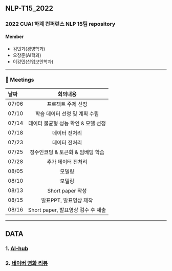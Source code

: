## NLP-T15_2022
### 2022 CUAI 하계 컨퍼런스 NLP 15팀 repository

#### Member
* 김민기(경영학과)
* 오창준(AI학과)
* 이강민(산업보안학과)
--- 
### :calendar: Meetings
|날짜|회의내용|
|:---|:----------------:|
|07/06| 프로젝트 주제 선정 |
|07/10| 학습 데이터 선정 및 계획 수립 |
|07/14| 데이터 불균형 성능 확인 & 모델 선정 |
|07/18| 데이터 전처리 |
|07/23| 데이터 전처리 |
|07/25| 정수인코딩 & 토큰화 & 임베딩 학습 |
|07/28| 추가 데이터 전처리 |
|08/05| 모델링 |
|08/10| 모델링 |
|08/13| Short paper 작성 |
|08/15| 발표PPT, 발표영상 제작 |
|08/16| Short paper, 발표영상 검수 후 제출 |

---
## DATA
### 1. [AI-hub](https://aihub.or.kr/aihubdata/data/view.do?currMenu=115&topMenu=100&aihubDataSe=realm&dataSetSn=86)  
  
  
### 2. [네이버 영화 리뷰](https://raw.githubusercontent.com/CUAI-CAU/2022_Summer_NLP_T15/main/nsmc_data.txt)
